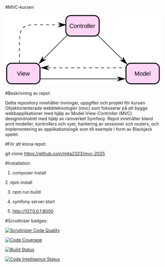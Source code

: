 #MVC-kursen

![MVC bild](public/img/mvcdiagram.svg)

#Beskrivning av repot

Detta repository innehåller övningar, uppgifter och projekt för kursen Objektorienterade webbteknologier (mvc) som 
fokuserar på att bygga webbapplikationer med hjälp av Model-View-Controller (MVC) designmönstret med hjälp av ramverket
Symfony. Repot innehåller bland annt modeller, kontrollers och vyer, hantering av sessioner och routers, och implementering
av applikationslogik som till exemple i form av Blackjack spelet.

#För att klona repot:

git clone https://github.com/mita2323/mvc-2025

#Installation.

1. composer install

2 .npm install

3. npm run build

4. symfony server:start

5. http://127.0.0.1:8000

#Scrutinizer badges:

[![Scrutinizer Code Quality](https://scrutinizer-ci.com/g/mita2323/mvc-2025/badges/quality-score.png?b=main)](https://scrutinizer-ci.com/g/mita2323/mvc-2025/?branch=main)

[![Code Coverage](https://scrutinizer-ci.com/g/mita2323/mvc-2025/badges/coverage.png?b=main)](https://scrutinizer-ci.com/g/mita2323/mvc-2025/?branch=main)

[![Build Status](https://scrutinizer-ci.com/g/mita2323/mvc-2025/badges/build.png?b=main)](https://scrutinizer-ci.com/g/mita2323/mvc-2025/build-status/main)

[![Code Intelligence Status](https://scrutinizer-ci.com/g/mita2323/mvc-2025/badges/code-intelligence.svg?b=main)](https://scrutinizer-ci.com/code-intelligence)